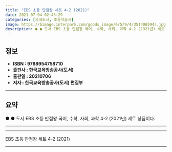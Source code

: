 ```yaml
---
title: "EBS 초등 만점왕 세트 4-2 (2021)"
date: 2021-07-04 02:43:29
categories: [국내도서, 초등학습서]
image: https://bimage.interpark.com/goods_image/6/5/9/4/351406594s.jpg
description: ● ● 도서 EBS 초등 만점왕 국어, 수학, 사회, 과학 4-2 (2021년) 세트 상품이다.
---
```


## **정보**

- **ISBN : 9788954758710**
- **출판사 : 한국교육방송공사(도서)**
- **출판일 : 20210706**
- **저자 : 한국교육방송공사(도서) 편집부**

------



## **요약**

●  ●  도서 EBS 초등 만점왕 국어, 수학, 사회, 과학 4-2 (2021년) 세트 상품이다.

------



------


EBS 초등 만점왕 세트 4-2 (2021) 

------


